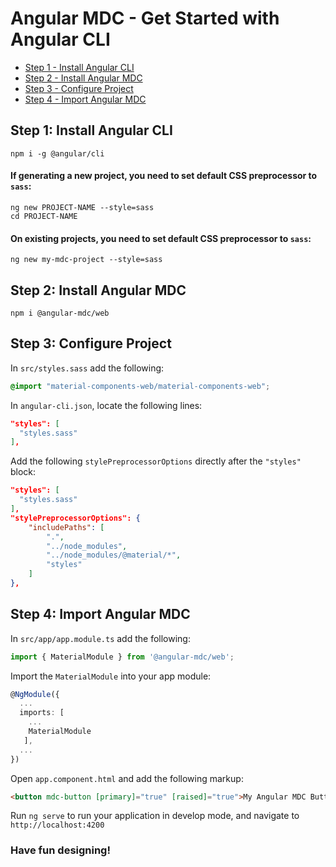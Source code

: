 # Angular MDC - Get Started with Angular CLI

- [Step 1 - Install Angular CLI](#step1)
- [Step 2 - Install Angular MDC](#step2)
- [Step 3 - Configure Project](#step3)
- [Step 4 - Import Angular MDC](#step4)

## <a name="step1"></a> Step 1: Install Angular CLI
```
npm i -g @angular/cli
```

#### If generating a new project, you need to set default CSS preprocessor to `sass`:
```
ng new PROJECT-NAME --style=sass
cd PROJECT-NAME
```

#### On existing projects, you need to set default CSS preprocessor to `sass`:
```
ng new my-mdc-project --style=sass
```

## <a name="step2"></a> Step 2: Install Angular MDC
```
npm i @angular-mdc/web
```

## <a name="step3"></a> Step 3: Configure Project
In `src/styles.sass` add the following:
```css
@import "material-components-web/material-components-web";
```

In `angular-cli.json`, locate the following lines:
```json
"styles": [
  "styles.sass"
],
```

Add the following `stylePreprocessorOptions` directly after the `"styles"` block:
```json
"styles": [
  "styles.sass"
],
"stylePreprocessorOptions": {
	"includePaths": [
		".",
		"../node_modules",
		"../node_modules/@material/*",
		"styles"
	]
},
```

## <a name="step4"></a> Step 4: Import Angular MDC
In `src/app/app.module.ts` add the following:
```ts
import { MaterialModule } from '@angular-mdc/web';
```

Import the `MaterialModule` into your app module:
```ts
@NgModule({
  ...
  imports: [
    ...
    MaterialModule
   ],
  ...
})
```

Open `app.component.html` and add the following markup:
```html
<button mdc-button [primary]="true" [raised]="true">My Angular MDC Button</button>
```

Run `ng serve` to run your application in develop mode, and navigate to `http://localhost:4200`

### Have fun designing!
